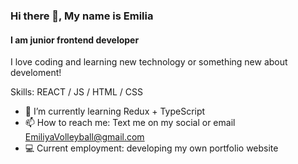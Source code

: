 ### Hi there 👋, My name is Emilia
#### I am junior frontend developer
I love coding and learning new technology or something new about develoment!

Skills: REACT / JS / HTML / CSS

- 🌱 I’m currently learning Redux + TypeScript 
- 📫 How to reach me: Text me on my social or email EmiliyaVolleyball@gmail.com 
- :computer: Current employment: developing my own portfolio website




